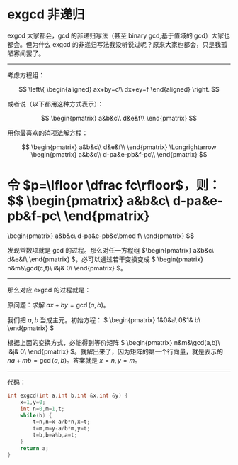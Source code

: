 # exgcd 非递归

exgcd 大家都会，gcd 的非递归写法（甚至 binary gcd,基于值域的 gcd）大家也都会。但为什么 exgcd 的非递归写法我没听说过呢？原来大家也都会，只是我孤陋寡闻罢了。

***

考虑方程组：

$$
\left\{
\begin{aligned}
ax+by=c\\
dx+ey=f
\end{aligned}
\right.
$$

或者说（以下都用这种方式表示）：

$$
\begin{pmatrix}
a&b&c\\
d&e&f\\
\end{pmatrix}
$$

用你最喜欢的消项法解方程：

$$
\begin{pmatrix}
a&b&c\\
d&e&f\\
\end{pmatrix}
\Longrightarrow
 \begin{pmatrix}
a&b&c\\
d-pa&e-pb&f-pc\\
\end{pmatrix}
$$

令 $p=\lfloor \dfrac fc\rfloor$，则：
$$
 \begin{pmatrix}
a&b&c\\
d-pa&e-pb&f-pc\\
\end{pmatrix}
=
 \begin{pmatrix}
a&b&c\\
d-pa&e-pb&c\bmod f\\
\end{pmatrix}
$$

发现常数项就是 gcd 的过程。那么对任一方程组 $\begin{pmatrix}
a&b&c\\
d&e&f\\
\end{pmatrix}
$，必可以通过若干变换变成 $
 \begin{pmatrix}
n&m&\gcd(c,f)\\
i&j& 0\\
\end{pmatrix}
$。

***

那么对应 exgcd 的过程就是：

原问题：求解 $ax+by=\gcd(a,b)$。

我们把 $a,b$ 当成主元。初始方程：
$
\begin{pmatrix}
1&0&a\\
0&1& b\\
\end{pmatrix}
$

根据上面的变换方式，必能得到等价矩阵 $
 \begin{pmatrix}
n&m&\gcd(a,b)\\
i&j& 0\\
\end{pmatrix}
$。就解出来了，因为矩阵的第一个行向量，就是表示的 $na+mb=\gcd(a,b)$。答案就是 $x=n,y=m$。

***
代码：

```cpp
int exgcd(int a,int b,int &x,int &y) {
    x=1,y=0;
    int n=0,m=1,t;
    while(b) {
        t=n,n=x-a/b*n,x=t;
        t=m,m=y-a/b*m,y=t;
        t=b,b=a%b,a=t;
    }
    return a;
}
```